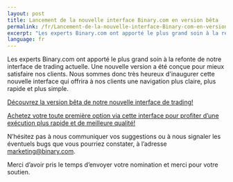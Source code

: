 ```yaml
---
layout: post
title: Lancement de la nouvelle interface Binary.com en version bêta
permalink: /fr/Lancement-de-la-nouvelle-interface-Binary-com-en-version-beta/
excerpt: "Les experts Binary.com ont apporté le plus grand soin à la refonte de notre interface de trading actuelle. Une nouvelle version a été conçue pour mieux satisfaire nos clients...."
language: fr
---
```


Les experts Binary.com ont apporté le plus grand soin à la refonte de notre interface de trading actuelle. Une nouvelle version a été conçue pour mieux satisfaire nos clients.
Nous sommes donc très heureux d'inaugurer cette nouvelle interface qui offrira à nos clients une navigation plus claire, plus rapide et plus simple.

[Découvrez la version bêta de notre nouvelle interface de trading!](https://www.binary.com)

[Achetez votre toute première option via cette interface pour profiter d’une exécution plus rapide et de meilleure qualité!](https://www.binary.com/)

N’hésitez pas à nous communiquer vos suggestions ou à nous signaler les éventuels bugs que vous pourriez constater, à l’adresse [marketing@binary.com](mailto:marketing@binary.com).

Merci d’avoir pris le temps d’envoyer votre nomination et merci pour votre soutien.
